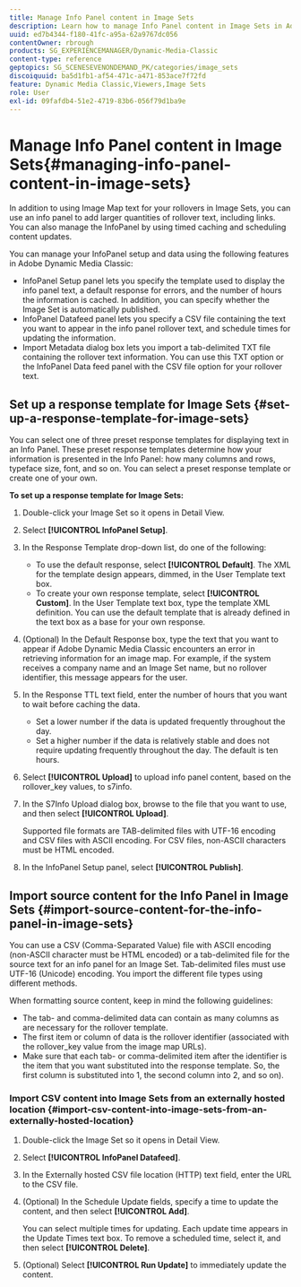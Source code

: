 ```yaml
---
title: Manage Info Panel content in Image Sets
description: Learn how to manage Info Panel content in Image Sets in Adobe Dynamic Media Classic.
uuid: ed7b4344-f180-41fc-a95a-62a9767dc056
contentOwner: rbrough
products: SG_EXPERIENCEMANAGER/Dynamic-Media-Classic
content-type: reference
geptopics: SG_SCENESEVENONDEMAND_PK/categories/image_sets
discoiquuid: ba5d1fb1-af54-471c-a471-853ace7f72fd
feature: Dynamic Media Classic,Viewers,Image Sets
role: User
exl-id: 09fafdb4-51e2-4719-83b6-056f79d1ba9e
---
```

# Manage Info Panel content in Image Sets{#managing-info-panel-content-in-image-sets}

In addition to using Image Map text for your rollovers in Image Sets, you can use an info panel to add larger quantities of rollover text, including links. You can also manage the InfoPanel by using timed caching and scheduling content updates.  
  
You can manage your InfoPanel setup and data using the following features in Adobe Dynamic Media Classic:

* InfoPanel Setup panel lets you specify the template used to display the info panel text, a default response for errors, and the number of hours the information is cached. In addition, you can specify whether the Image Set is automatically published.
* InfoPanel Datafeed panel lets you specify a CSV file containing the text you want to appear in the info panel rollover text, and schedule times for updating the information.
* Import Metadata dialog box lets you import a tab-delimited TXT file containing the rollover text information. You can use this TXT option or the InfoPanel Data feed panel with the CSV file option for your rollover text.

## Set up a response template for Image Sets {#set-up-a-response-template-for-image-sets}

You can select one of three preset response templates for displaying text in an Info Panel. These preset response templates determine how your information is presented in the Info Panel: how many columns and rows, typeface size, font, and so on. You can select a preset response template or create one of your own.

**To set up a response template for Image Sets:**

1. Double-click your Image Set so it opens in Detail View.
1. Select **[!UICONTROL InfoPanel Setup]**.
1. In the Response Template drop-down list, do one of the following:

    * To use the default response, select **[!UICONTROL Default]**. The XML for the template design appears, dimmed, in the User Template text box.
    * To create your own response template, select **[!UICONTROL Custom]**. In the User Template text box, type the template XML definition. You can use the default template that is already defined in the text box as a base for your own response.

1. (Optional) In the Default Response box, type the text that you want to appear if Adobe Dynamic Media Classic encounters an error in retrieving information for an image map. For example, if the system receives a company name and an Image Set name, but no rollover identifier, this message appears for the user.
1. In the Response TTL text field, enter the number of hours that you want to wait before caching the data.

    * Set a lower number if the data is updated frequently throughout the day.
    * Set a higher number if the data is relatively stable and does not require updating frequently throughout the day. The default is ten hours.

1. Select **[!UICONTROL Upload]** to upload info panel content, based on the rollover_key values, to s7info.
1. In the S7Info Upload dialog box, browse to the file that you want to use, and then select **[!UICONTROL Upload]**.

   Supported file formats are TAB-delimited files with UTF-16 encoding and CSV files with ASCII encoding. For CSV files, non-ASCII characters must be HTML encoded.

1. In the InfoPanel Setup panel, select **[!UICONTROL Publish]**.

## Import source content for the Info Panel in Image Sets {#import-source-content-for-the-info-panel-in-image-sets}

You can use a CSV (Comma-Separated Value) file with ASCII encoding (non-ASCII character must be HTML encoded) or a tab-delimited file for the source text for an info panel for an Image Set. Tab-delimited files must use UTF-16 (Unicode) encoding. You import the different file types using different methods.

When formatting source content, keep in mind the following guidelines:

* The tab- and comma-delimited data can contain as many columns as are necessary for the rollover template.
* The first item or column of data is the rollover identifier (associated with the rollover_key value from the image map URLs).
* Make sure that each tab- or comma-delimited item after the identifier is the item that you want substituted into the response template. So, the first column is substituted into $1$, the second column into $2$, and so on).

### Import CSV content into Image Sets from an externally hosted location {#import-csv-content-into-image-sets-from-an-externally-hosted-location}

1. Double-click the Image Set so it opens in Detail View.
1. Select **[!UICONTROL InfoPanel Datafeed]**.
1. In the Externally hosted CSV file location (HTTP) text field, enter the URL to the CSV file.
1. (Optional) In the Schedule Update fields, specify a time to update the content, and then select **[!UICONTROL Add]**.

   You can select multiple times for updating. Each update time appears in the Update Times text box. To remove a scheduled time, select it, and then select **[!UICONTROL Delete]**.

1. (Optional) Select **[!UICONTROL Run Update]** to immediately update the content.
